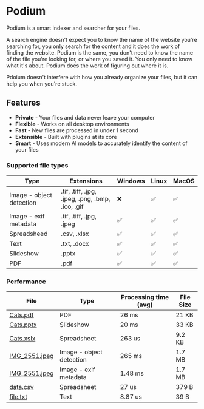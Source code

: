 # Podium

Podium is a smart indexer and searcher for your files.

A search engine doesn't expect you to know the name of the website you're searching for, you only search for the content and it does the work of finding the website.
Podium is the same, you don't need to know the name of the file you're looking for, or where you saved it. You only need to know what it's about. Podium does the work of figuring out where it is.

Pdoium doesn't interfere with how you already organize your files, but it can help you when you're stuck.

## Features

* **Private** - Your files and data never leave your computer
* **Flexible** - Works on all desktop environments
* **Fast** - New files are processed in under 1 second
* **Extensible** - Built with plugins at its core
* **Smart** - Uses modern AI models to accurately identify the content of your files

### Supported file types

| Type                     | Extensions                                       | Windows | Linux | MacOS | 
|--------------------------|--------------------------------------------------|---------|-------|-------|
| Image - object detection | .tif, .tiff, .jpg, .jpeg, .png, .bmp, .ico, .gif | ❌       | ✅     | ✅     |
| Image - exif metadata    | .tif, .tiff, .jpg, .jpeg                         | ✅       | ✅     | ✅     |
| Spreadsheed              | .csv, .xlsx                                      | ✅       | ✅     | ✅     |
| Text                     | .txt, .docx                                      | ✅       | ✅     | ✅     |
| Slideshow                | .pptx                                            | ✅       | ✅     | ✅     |
| PDF                      | .pdf                                             | ✅       | ✅     | ✅     |


### Performance

| File          | Type                     | Processing time (avg) | File Size |
|---------------|--------------------------|-----------------------|-----------|
| [Cats.pdf](https://github.com/teovoinea/podium/blob/master/test_files/Cats.pdf)      | PDF                      | 26 ms                 | 21 KB     |
| [Cats.pptx](https://github.com/teovoinea/podium/blob/master/test_files/Cats.pptx)     | Slideshow                | 20 ms                 | 33 KB     |
| [Cats.xslx](https://github.com/teovoinea/podium/blob/master/test_files/Cats.xlsx)     | Spreadsheet              | 263 us                | 9.2 KB    |
| [IMG_2551.jpeg](https://github.com/teovoinea/podium/blob/master/test_files/IMG_2551.jpeg) | Image - object detection | 265 ms                | 1.7 MB    |
| [IMG_2551.jpeg](https://github.com/teovoinea/podium/blob/master/test_files/IMG_2551.jpeg) | Image - exif metadata    | 1.48 ms               | 1.7 MB    |
| [data.csv](https://github.com/teovoinea/podium/blob/master/test_files/data.csv)      | Spreadsheet              | 27 us                 | 379 B     |
| [file.txt](https://github.com/teovoinea/podium/blob/master/test_files/file.txt)      | Text                     | 8.87 us               | 39 B      |